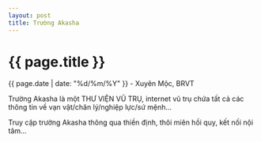 ```yaml
---
layout: post
title: Trường Akasha
---
```


{{ page.title }}
================
<p class="meta">{{ page.date | date: "%d/%m/%Y" }} - Xuyên Mộc, BRVT</p>

Trường Akasha là một THƯ VIỆN VŨ TRỤ, internet vũ trụ chứa tất cả các thông tin về vạn vật/chân lý/nghiệp lực/sứ mệnh...

Truy cập trường Akasha thông qua thiền định, thôi miên hồi quy, kết nối nội tâm...
